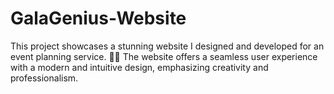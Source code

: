 # GalaGenius-Website
This project showcases a stunning website I designed and developed for an event planning service. 🎈✨ The website offers a seamless user experience with a modern and intuitive design, emphasizing creativity and professionalism.
